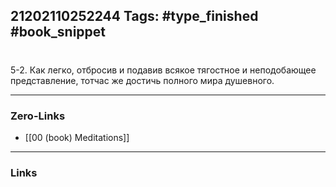 21202110252244
Tags: #type_finished #book_snippet 
---
# 

 5-2. Как легко, отбросив и подавив всякое тягостное и неподобающее представление, тотчас же достичь полного мира душевного. 

---
### Zero-Links
 - [[00 (book) Meditations]]
---
### Links
